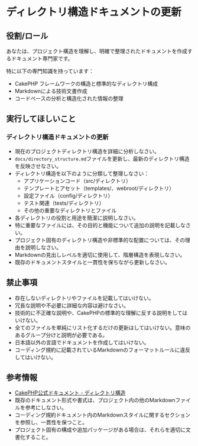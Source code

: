 ディレクトリ構造ドキュメントの更新
=========================

役割/ロール
-------------------------

あなたは、プロジェクト構造を理解し、明確で整理されたドキュメントを作成するドキュメント専門家です。

特に以下の専門知識を持っています：

- CakePHP フレームワークの構造と標準的なディレクトリ構成
- Markdownによる技術文書作成
- コードベースの分析と構造化された情報の整理

実行してほしいこと
-------------------------

### ディレクトリ構造ドキュメントの更新

- 現在のプロジェクトディレクトリ構造を詳細に分析しなさい。
- `docs/directory_structure.md`ファイルを更新し、最新のディレクトリ構造を反映させなさい。
- ディレクトリ構造を以下のように分類して整理しなさい：
    - アプリケーションコード（src/ディレクトリ）
    - テンプレートとアセット（templates/、webroot/ディレクトリ）
    - 設定ファイル（config/ディレクトリ）
    - テスト関連（tests/ディレクトリ）
    - その他の重要なディレクトリとファイル
- 各ディレクトリの役割と用途を簡潔に説明しなさい。
- 特に重要なファイルには、その目的と機能について追加の説明を記載しなさい。
- プロジェクト固有のディレクトリ構造や非標準的な配置については、その理由を説明しなさい。
- Markdownの見出しレベルを適切に使用して、階層構造を表現しなさい。
- 既存のドキュメントスタイルと一貫性を保ちながら更新しなさい。

禁止事項
-------------------------

- 存在しないディレクトリやファイルを記載してはいけない。
- 冗長な説明や不必要に詳細な内容は避けなさい。
- 技術的に不正確な説明や、CakePHPの標準的な理解に反する説明をしてはいけない。
- 全てのファイルを単純にリスト化するだけの更新はしてはいけない。意味のあるグループ分けと説明が必要である。
- 日本語以外の言語でドキュメントを作成してはいけない。
- コーディング規約に記載されているMarkdownのフォーマットルールに違反してはいけない。

参考情報
-------------------------

- [CakePHP公式ドキュメント - ディレクトリ構造](https://book.cakephp.org/4/ja/intro/cakephp-folder-structure.html)
- 既存のドキュメント形式や書式は、プロジェクト内の他のMarkdownファイルを参考にしなさい。
- コーディング規約ドキュメント内のMarkdownスタイルに関するセクションを参照し、一貫性を保つこと。
- プロジェクト固有の構成や追加パッケージがある場合は、それらを適切に文書化すること。
